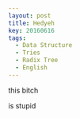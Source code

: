 ```yaml
---
layout: post
title: Hedyeh
key: 20160616
tags:
  - Data Structure
  - Tries
  - Radix Tree
  - English
---
```


this bitch

<!--more-->

is stupid 